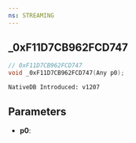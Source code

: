 ```yaml
---
ns: STREAMING
---
```

## _0xF11D7CB962FCD747

```c
// 0xF11D7CB962FCD747
void _0xF11D7CB962FCD747(Any p0);
```

```
NativeDB Introduced: v1207
```

## Parameters
* **p0**:

